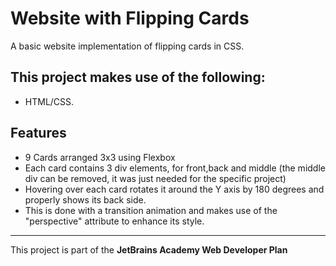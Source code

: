 # Website with Flipping Cards
A basic website implementation of flipping cards in CSS.
 
## This project makes use of the following:
* HTML/CSS.

## Features
* 9 Cards arranged 3x3 using Flexbox
* Each card contains 3 div elements, for front,back and middle (the middle div can be removed, it was just needed for the specific project)
* Hovering over each card rotates it around the Y axis by 180 degrees and properly shows its back side.
* This is done with a transition animation and makes use of the "perspective" attribute to enhance its style.
--------------------
This project is part of the <b>JetBrains Academy Web Developer Plan</b>
